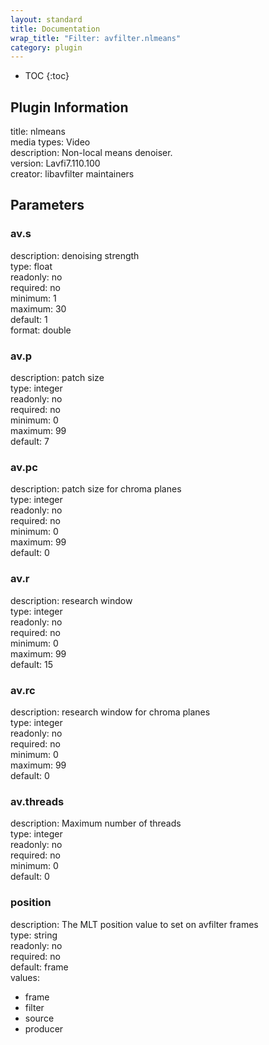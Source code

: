```yaml
---
layout: standard
title: Documentation
wrap_title: "Filter: avfilter.nlmeans"
category: plugin
---
```

* TOC
{:toc}

## Plugin Information

title: nlmeans  
media types:
Video  
description: Non-local means denoiser.  
version: Lavfi7.110.100  
creator: libavfilter maintainers  

## Parameters

### av.s

  
description:
denoising strength  
type: float  
readonly: no  
required: no  
minimum: 1  
maximum: 30  
default: 1  
format: double  

### av.p

  
description:
patch size  
type: integer  
readonly: no  
required: no  
minimum: 0  
maximum: 99  
default: 7  

### av.pc

  
description:
patch size for chroma planes  
type: integer  
readonly: no  
required: no  
minimum: 0  
maximum: 99  
default: 0  

### av.r

  
description:
research window  
type: integer  
readonly: no  
required: no  
minimum: 0  
maximum: 99  
default: 15  

### av.rc

  
description:
research window for chroma planes  
type: integer  
readonly: no  
required: no  
minimum: 0  
maximum: 99  
default: 0  

### av.threads

  
description:
Maximum number of threads  
type: integer  
readonly: no  
required: no  
minimum: 0  
default: 0  

### position

  
description:
The MLT position value to set on avfilter frames  
type: string  
readonly: no  
required: no  
default: frame  
values:  

* frame
* filter
* source
* producer

